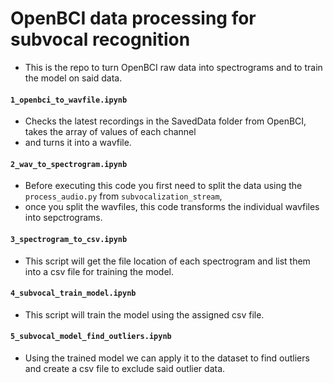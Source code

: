 # OpenBCI data processing for subvocal recognition
- This is the repo to turn OpenBCI raw data into spectrograms and to train the model on said data.

#### `1_openbci_to_wavfile.ipynb`
- Checks the latest recordings in the SavedData folder from OpenBCI, takes the array of values of each channel
- and turns it into a wavfile.  

#### `2_wav_to_spectrogram.ipynb`
- Before executing this code you first need to split the data using the `process_audio.py` from `subvocalization_stream`,
- once you split the wavfiles, this code transforms the individual wavfiles into sepctrograms.

#### `3_spectrogram_to_csv.ipynb`
- This script will get the file location of each spectrogram and list them into a csv file for training the model.

#### `4_subvocal_train_model.ipynb`
- This script will train the model using the assigned csv file.

#### `5_subvocal_model_find_outliers.ipynb`
- Using the trained model we can apply it to the dataset to find outliers and create a csv file to exclude said outlier data.